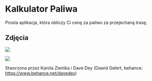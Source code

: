# Kalkulator Paliwa

Prosta aplikacja, która obliczy Ci cenę za paliwo za przejechaną trasę. 



## Zdjęcia

![](https://i.imgur.com/LRh0quK.png)



![](https://i.imgur.com/2aChuD2.png)



Stworzona przez Karola Zientka i Dave Dey (Dawid Gelert, behance: https://www.behance.net/davedey)
